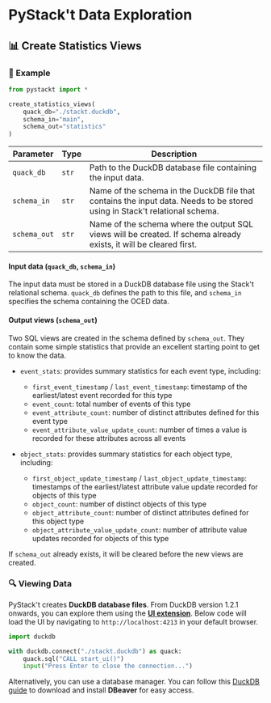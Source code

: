 # PyStack't Data Exploration

## 📊 Create Statistics Views

### 📝 Example
```python
from pystackt import *

create_statistics_views(
    quack_db="./stackt.duckdb",
    schema_in="main",
    schema_out="statistics"
)
```

| Parameter     | Type   | Description                                                  |
|---------------|--------|--------------------------------------------------------------|
| `quack_db`    | `str`  | Path to the DuckDB database file containing the input data.  |
| `schema_in`   | `str`  | Name of the schema in the DuckDB file that contains the input data. Needs to be stored using in Stack't relational schema. |
| `schema_out`  | `str`  | Name of the schema where the output SQL views will be created. If schema already exists, it will be cleared first. |


#### Input data (`quack_db`, `schema_in`)
The input data must be stored in a DuckDB database file using the Stack't relational schema. `quack_db` defines the path to this file, and `schema_in` specifies the schema containing the OCED data.

#### Output views (`schema_out`)
Two SQL views are created in the schema defined by `schema_out`. They contain some simple statistics that provide an excellent starting point to get to know the data.

- `event_stats`: provides summary statistics for each event type, including:
    - `first_event_timestamp` / `last_event_timestamp`: timestamp of the earliest/latest event recorded for this type
    - `event_count`: total number of events of this type
    - `event_attribute_count`: number of distinct attributes defined for this event type
    - `event_attribute_value_update_count`: number of times a value is recorded for these attributes across all events

- `object_stats`: provides summary statistics for each object type, including:
    - `first_object_update_timestamp` / `last_object_update_timestamp`: timestamps of the earliest/latest attribute value update recorded for objects of this type
    - `object_count`: number of distinct objects of this type
    - `object_attribute_count`: number of distinct attributes defined for this object type
    - `object_attribute_value_update_count`: number of attribute value updates recorded for objects of this type

If `schema_out` already exists, it will be cleared before the new views are created.

### 🔍 Viewing Data  
PyStack't creates **DuckDB database files**. From DuckDB version 1.2.1 onwards, you can explore them using the [**UI extension**](https://duckdb.org/docs/stable/extensions/ui.html). Below code will load the UI by navigating to `http://localhost:4213` in your default browser.

```python
import duckdb

with duckdb.connect("./stackt.duckdb") as quack:
    quack.sql("CALL start_ui()")
    input("Press Enter to close the connection...")
```

Alternatively, you can use a database manager. You can follow this [DuckDB guide](https://duckdb.org/docs/guides/sql_editors/dbeaver.html) to download and install **DBeaver** for easy access.
